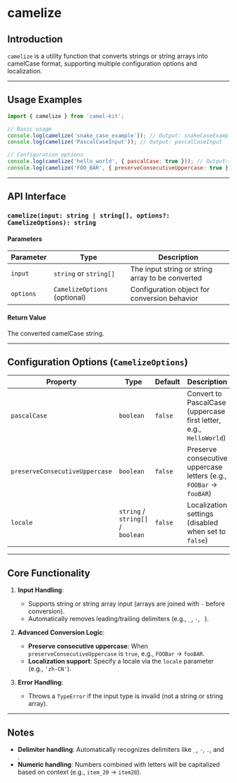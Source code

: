 # **camelize**

## **Introduction**
`camelize` is a utility function that converts strings or string arrays into camelCase format, supporting multiple configuration options and localization.

---

## **Usage Examples**
```javascript
import { camelize } from 'camel-kit';

// Basic usage
console.log(camelize('snake_case_example')); // Output: snakeCaseExample
console.log(camelize('PascalCaseInput')); // Output: pascalCaseInput

// Configuration options
console.log(camelize('hello_world', { pascalCase: true })); // Output: HelloWorld
console.log(camelize('FOO_BAR', { preserveConsecutiveUppercase: true })); // Output: fooBAR
```

---

## **API Interface**
### `camelize(input: string | string[], options?: CamelizeOptions): string`

#### Parameters
| Parameter | Type | Description |
|-----------|------|-------------|
| `input` | `string` or `string[]` | The input string or string array to be converted |
| `options` | `CamelizeOptions` (optional) | Configuration object for conversion behavior |

#### Return Value
The converted camelCase string.

---

## **Configuration Options (`CamelizeOptions`)**
| Property | Type | Default | Description |
|----------|------|---------|-------------|
| `pascalCase` | `boolean` | `false` | Convert to PascalCase (uppercase first letter, e.g., `HelloWorld`) |
| `preserveConsecutiveUppercase` | `boolean` | `false` | Preserve consecutive uppercase letters (e.g., `FOOBar` → `fooBAR`) |
| `locale` | `string` / `string[]` / `boolean` | `false` | Localization settings (disabled when set to `false`) |

---

## **Core Functionality**
1. **Input Handling**:
   - Supports string or string array input (arrays are joined with `-` before conversion).
   - Automatically removes leading/trailing delimiters (e.g., `_`, `-`, ` `).

2. **Advanced Conversion Logic**:
   - **Preserve consecutive uppercase**: When `preserveConsecutiveUppercase` is `true`, e.g., `FOOBar` → `fooBAR`.
   - **Localization support**: Specify a locale via the `locale` parameter (e.g., `'zh-CN'`).

3. **Error Handling**:
   - Throws a `TypeError` if the input type is invalid (not a string or string array).

---

## **Notes**
- **Delimiter handling**: Automatically recognizes delimiters like `_`, `-`, `.`, and ` `.
- **Numeric handling**: Numbers combined with letters will be capitalized based on context (e.g., `item_20` → `item20`).
